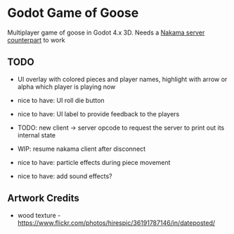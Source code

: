 # Godot Game of Goose

Multiplayer game of goose in Godot 4.x 3D.
Needs a [Nakama server counterpart](https://github.com/JosePedroDias/nakama-game-of-goose) to work 


## TODO

- UI overlay with colored pieces and player names, highlight with arrow or alpha which player is playing now

- nice to have: UI roll die button
- nice to have: UI label to provide feedback to the players
- TODO: new client -> server opcode to request the server to print out its internal state
- WIP: resume nakama client after disconnect
- nice to have: particle effects during piece movement
- nice to have: add sound effects?


## Artwork Credits

- wood texture - https://www.flickr.com/photos/hirespic/36191787146/in/dateposted/
